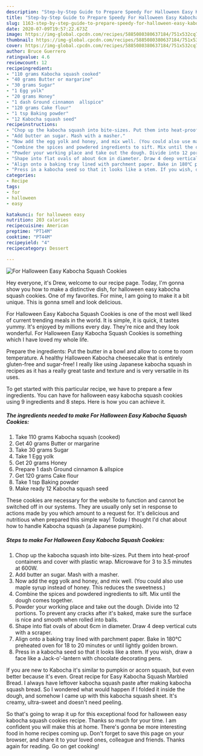 ```yaml
---
description: "Step-by-Step Guide to Prepare Speedy For Halloween Easy Kabocha Squash Cookies"
title: "Step-by-Step Guide to Prepare Speedy For Halloween Easy Kabocha Squash Cookies"
slug: 1163-step-by-step-guide-to-prepare-speedy-for-halloween-easy-kabocha-squash-cookies
date: 2020-07-09T19:57:22.673Z
image: https://img-global.cpcdn.com/recipes/5885080380637184/751x532cq70/for-halloween-easy-kabocha-squash-cookies-recipe-main-photo.jpg
thumbnail: https://img-global.cpcdn.com/recipes/5885080380637184/751x532cq70/for-halloween-easy-kabocha-squash-cookies-recipe-main-photo.jpg
cover: https://img-global.cpcdn.com/recipes/5885080380637184/751x532cq70/for-halloween-easy-kabocha-squash-cookies-recipe-main-photo.jpg
author: Bruce Guerrero
ratingvalue: 4.6
reviewcount: 12
recipeingredient:
- "110 grams Kabocha squash cooked"
- "40 grams Butter or margarine"
- "30 grams Sugar"
- "1 Egg yolk"
- "20 grams Honey"
- "1 dash Ground cinnamon  allspice"
- "120 grams Cake flour"
- "1 tsp Baking powder"
- "12 Kabocha squash seed"
recipeinstructions:
- "Chop up the kabocha squash into bite-sizes. Put them into heat-proof containers and cover with plastic wrap. Microwave for 3 to 3.5 minutes at 600W."
- "Add butter an sugar. Mash with a masher."
- "Now add the egg yolk and honey, and mix well. (You could also use maple syrup instead of honey. This reduces the sweetness.)"
- "Combine the spices and powdered ingredients to sift. Mix until the dough comes together."
- "Powder your working place and take out the dough. Divide into 12 portions. To prevent any cracks after it&#39;s baked, make sure the surface is nice and smooth when rolled into balls."
- "Shape into flat ovals of about 6cm in diameter. Draw 4 deep vertical cuts with a scraper."
- "Align onto a baking tray lined with parchment paper. Bake in 180℃ preheated oven for 18 to 20 minutes or until lightly golden brown."
- "Press in a kabocha seed so that it looks like a stem. If you wish, draw a face like a Jack-o&#39;-lantern with chocolate decorating pens."
categories:
- Recipe
tags:
- for
- halloween
- easy

katakunci: for halloween easy 
nutrition: 203 calories
recipecuisine: American
preptime: "PT14M"
cooktime: "PT44M"
recipeyield: "4"
recipecategory: Dessert

---
```



![For Halloween Easy Kabocha Squash Cookies](https://img-global.cpcdn.com/recipes/5885080380637184/751x532cq70/for-halloween-easy-kabocha-squash-cookies-recipe-main-photo.jpg)

Hey everyone, it's Drew, welcome to our recipe page. Today, I'm gonna show you how to make a distinctive dish, for halloween easy kabocha squash cookies. One of my favorites. For mine, I am going to make it a bit unique. This is gonna smell and look delicious.

For Halloween Easy Kabocha Squash Cookies is one of the most well liked of current trending meals in the world. It is simple, it is quick, it tastes yummy. It's enjoyed by millions every day. They're nice and they look wonderful. For Halloween Easy Kabocha Squash Cookies is something which I have loved my whole life.

Prepare the ingredients: Put the butter in a bowl and allow to come to room temperature. A healthy Halloween Kabocha cheesecake that is entirely gluten-free and sugar-free! I really like using Japanese kabocha squash in recipes as it has a really great taste and texture and is very versatile in its uses.


To get started with this particular recipe, we have to prepare a few ingredients. You can have for halloween easy kabocha squash cookies using 9 ingredients and 8 steps. Here is how you can achieve it.

<!--inarticleads1-->

##### The ingredients needed to make For Halloween Easy Kabocha Squash Cookies:

1. Take 110 grams Kabocha squash (cooked)
1. Get 40 grams Butter or margarine
1. Take 30 grams Sugar
1. Take 1 Egg yolk
1. Get 20 grams Honey
1. Prepare 1 dash Ground cinnamon &amp; allspice
1. Get 120 grams Cake flour
1. Take 1 tsp Baking powder
1. Make ready 12 Kabocha squash seed


These cookies are necessary for the website to function and cannot be switched off in our systems. They are usually only set in response to actions made by you which amount to a request for. It&#39;s delicious and nutritious when prepared this simple way! Today I thought I&#39;d chat about how to handle Kabocha squash (a Japanese pumpkin). 

<!--inarticleads2-->

##### Steps to make For Halloween Easy Kabocha Squash Cookies:

1. Chop up the kabocha squash into bite-sizes. Put them into heat-proof containers and cover with plastic wrap. Microwave for 3 to 3.5 minutes at 600W.
1. Add butter an sugar. Mash with a masher.
1. Now add the egg yolk and honey, and mix well. (You could also use maple syrup instead of honey. This reduces the sweetness.)
1. Combine the spices and powdered ingredients to sift. Mix until the dough comes together.
1. Powder your working place and take out the dough. Divide into 12 portions. To prevent any cracks after it&#39;s baked, make sure the surface is nice and smooth when rolled into balls.
1. Shape into flat ovals of about 6cm in diameter. Draw 4 deep vertical cuts with a scraper.
1. Align onto a baking tray lined with parchment paper. Bake in 180℃ preheated oven for 18 to 20 minutes or until lightly golden brown.
1. Press in a kabocha seed so that it looks like a stem. If you wish, draw a face like a Jack-o&#39;-lantern with chocolate decorating pens.


If you are new to Kabocha it&#39;s similar to pumpkin or acorn squash, but even better because it&#39;s even. Great recipe for Easy Kabocha Squash Marbled Bread. I always have leftover kabocha squash paste after making kabocha squash bread. So I wondered what would happen if I folded it inside the dough, and somehow I came up with this kabocha squash sheet. It&#39;s creamy, ultra-sweet and doesn&#39;t need peeling. 

So that's going to wrap it up for this exceptional food for halloween easy kabocha squash cookies recipe. Thanks so much for your time. I am confident you will make this at home. There's gonna be more interesting food in home recipes coming up. Don't forget to save this page on your browser, and share it to your loved ones, colleague and friends. Thanks again for reading. Go on get cooking!

